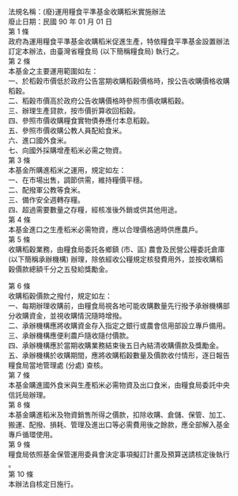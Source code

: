 法規名稱：(廢)運用糧食平準基金收購稻米實施辦法  
廢止日期：民國 90 年 01 月 01 日  
第 1 條  
政府為運用糧食平準基金收購稻米促進生產，特依糧食平準基金設置辦法  
訂定本辦法，由臺灣省糧食局 (以下簡稱糧食局) 執行之。  
第 2 條  
本基金之主要運用範圍如左：  
一、於稻穀市價低於政府公告當期收購稻穀價格時，按公告收購價格收購  
稻穀。  
二、稻穀市價高於政府公告收購價格時參照市價收購稻穀。  
三、辦理生產貸款，按市價折算收回稻穀。  
四、參照市價收購糧食實物債券應付本息稻穀。  
五、參照市價收購公教人員配給食米。  
六、進口國外食米。  
七、向國外採購增產稻米必需之物資。  
第 3 條  
本基金所購進稻米之運用，規定如左：  
一、在市場出售，調節供需，維持糧價平穩。  
二、配撥軍公教等食米。  
三、備作安全週轉存糧。  
四、超過需要數量之存糧，經核准後外銷或供其他用途。  
第 4 條  
本基金進口之生產稻米必需物資，應以合理價格適時供應農戶。  
第 5 條  
收購稻穀業務，由糧食局委託各鄉鎮 (市、區) 農會及民營公糧委託倉庫  
(以下簡稱承辦機構) 辦理，除依經收公糧規定核發費用外，並按收購稻  
穀價款總額千分之五發給獎勵金。  


第 6 條  
收購稻穀價款之撥付，規定如左：  
一、每期辦理收購前，由糧食局視各地可能收購數量先行撥予承辦機構部  
分收購資金，並視收購情況隨時增撥。  
二、承辦機構應將收購資金存入指定之銀行或農會信用部設立專戶備用。  
三、承辦機構應便利農戶隨收隨付價款。  
四、承辦機構應於當期收購業務結束後五日內結清收購價款及獎勵金。  
五、承辦機構於收購期間，應將收購稻穀數量及價款收付情形，逐日報告  
糧食局當地管理處 (分處) 查核。  
第 7 條  
本基金購進國外食米與生產稻米必需物資及出口食米，由糧食局委託中央  
信託局辦理。  
第 8 條  
本基金購進稻米及物資銷售所得之價款，扣除收購、倉儲、保管、加工、  
搬運、配撥、損耗、管理及進出口等必需費用後之餘款，應全部解入基金  
專戶循環使用。  
第 9 條  
糧食局依照基金保管運用委員會決定事項擬訂計畫及預算送請核定後執行  
。  
第 10 條  
本辦法自核定日施行。  


